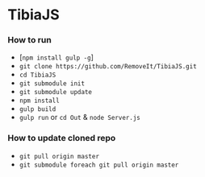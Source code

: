 # TibiaJS

### How to run
* [`npm install gulp -g`]
* `git clone https://github.com/RemoveIt/TibiaJS.git`
* `cd TibiaJS`
* `git submodule init`
* `git submodule update`
* `npm install`
* `gulp build`
* `gulp run` or `cd Out` & `node Server.js`

### How to update cloned repo
* `git pull origin master`
* `git submodule foreach git pull origin master`
